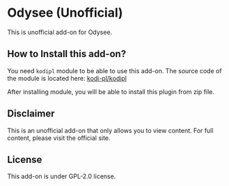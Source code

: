 # Odysee (Unofficial)

This is unofficial add-on for Odysee.

## How to Install this add-on?

You need `kodipl` module to be able to use this add-on. The source code of the module is located here: [kodi-pl/kodipl](https://github.com/kodi-pl/kodipl)

After installing module, you will be able to install this plugin from zip file.

## Disclaimer

This is an unofficial add-on that only allows you to view content. For full content, please visit the official site.

## License

This add-on is under GPL-2.0 license.